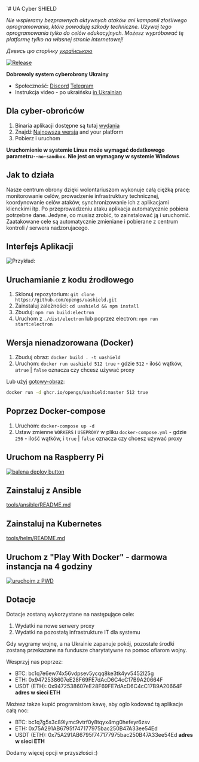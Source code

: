 `# UA Cyber SHIELD

*Nie wspieramy bezprawnych aktywnych ataków ani kampanii złośliwego oprogramowania, które powodują szkody techniczne. Używaj tego oprogramowania tylko do celów edukacyjnych. Możesz wypróbować tę platformę tylko na własnej stronie internetowej!*

*Дивись цю сторінку [українською](README.md)*

[![Release](https://img.shields.io/badge/Release-latest-blue)](https://github.com/opengs/uashield/releases/latest)

**Dobrowoly system cyberobrony Ukrainy**

- Społeczność: [Discord](https://discord.gg/7BfJ9JKQ98) [Telegram](https://t.me/uashield)
- Instrukcja video - po ukraińsku [in Ukrainian](https://youtu.be/snTzpRt7a5k)

## Dla cyber-obrońców

1. Binaria aplikacji dostępne są tutaj [wydania](https://github.com/opengs/uashield/releases)
2. Znajdź [Najnowsza wersja](https://github.com/opengs/uashield/releases/latest) and your platform
3. Pobierz i uruchom

**Uruchomienie w systemie Linux może wymagać dodatkowego parametru`--no-sandbox`. Nie jest on wymagany w systemie Windows**

## Jak to działa

Nasze centrum obrony dzięki wolontariuszom wykonuje całą ciężką pracę: monitorowanie celów, prowadzenie infrastruktury technicznej, koordynowanie celów ataków, synchronizowanie ich z aplikacjami klienckimi itp.
Po przeprowadzeniu ataku aplikacja automatycznie pobiera potrzebne dane.
Jedyne, co musisz zrobić, to zainstalować ją i uruchomić.
Zaatakowane cele są automatycznie zmieniane i pobierane z centrum kontroli / serwera nadzorujacego.

## Interfejs Aplikacji

![Przykład:](docs/working.png)

## Uruchamianie z kodu źrodłowego

1. Sklonuj repozytorium: `git clone https://github.com/opengs/uashield.git`
2. Zainstaluj zależności: `cd uashield && npm install`
3. Zbuduj: `npm run build:electron`
4. Uruchom z `./dist/electron` lub poprzez electron: `npm run start:electron`

## Wersja nienadzorowana (Docker)

1. Zbuduj obraz: `docker build . -t uashield`
2. Uruchom: `docker run uashield 512 true` - gdzie `512` - ilość wątków, a`true` | `false` oznacza czy chcesz używać proxy

Lub użyj [gotowy-obraz](https://github.com/opengs/uashield/pkgs/container/uashield):

```bash
docker run -d ghcr.io/opengs/uashield:master 512 true
```

## Poprzez Docker-compose

1. Uruchom: `docker-compose up -d`
2. Ustaw zmienne `WORKERS` i `USEPROXY` w pliku `docker-compose.yml` - gdzie `256` - ilość wątków, i `true` | `false` oznacza czy chcesz używać proxy

## Uruchom na Raspberry Pi

[![balena deploy button](https://www.balena.io/deploy.svg)](https://dashboard.balena-cloud.com/deploy?repoUrl=https://github.com/opengs/uashield)

## Zainstaluj z Ansible

[tools/ansible/README.md](tools/ansible/README.md)

## Zainstaluj na Kubernetes

[tools/helm/README.md](tools/helm/README.md)

## Uruchom z "Play With Docker" - darmowa instancja na 4 godziny

[![uruchoim z PWD](https://raw.githubusercontent.com/play-with-docker/stacks/master/assets/images/button.png)](https://labs.play-with-docker.com/?stack=https://raw.githubusercontent.com/opengs/uashield/master/pwd-docker-compose.yml)

## Dotacje
Dotacje zostaną wykorzystane na następujące cele:
1. Wydatki na nowe serwery proxy
2. Wydatki na pozostałą infrastrukture IT dla systemu

Gdy wygramy wojnę, a na Ukrainie zapanuje pokój, pozostałe środki zostaną przekazane na fundusze charytatywne na pomoc ofiarom wojny.

Wesprzyj nas poprzez:
- BTC: bc1q7e6ew74x56vdpsev5ycqq8ke3tk4yv5452l25g
- ETH: 0x9472538607eE28F69FE7dAcD6C4cC17B9A20664F
- USDT (ETH): 0x9472538607eE28F69FE7dAcD6C4cC17B9A20664F **adres w sieci ETH**

Możesz takze kupić programistom kawę, aby oglo kodować tą aplikacje całą noc:
- BTC: bc1q7g5s3c89lymc9vtrf0y8tqyx4mg0hefeyr6zsv
- ETH: 0x75A291AB6795f747177975bac250B47A33ee54Ed
- USDT (ETH): 0x75A291AB6795f747177975bac250B47A33ee54Ed **adres w sieci ETH**

Dodamy więcej opcji w przyszłości :)
